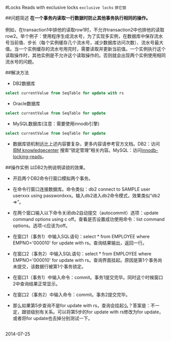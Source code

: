 #Locks Reads with exclusive locks
`exclusive locks` `排它锁`

##问题简述
**在一个事务内读取一行数据时防止其他事务执行相同的操作。**<br><br>
例如，在transaction1中排他的读取row1时，不允许transaction2中也排他的读取row2。举个例子：使用程序生成流水号，为了实现多实例，在数据库中保存流水号当前值、步长（每个实例缓存几个流水号，减少数据库访问次数）、流水号最大值。当一个实例缓存的流水号用完时，需要读取并更新当前值。一个实例执行这个读取操作时，其他实例是不允许这个读取操作的。否则就会出现两个实例使用相同流水号的问题。<br>

##解决方法
* DB2数据库
``` sql
select currentValue from SeqTable for update with rs
```
* Oracle数据库
``` sql
select currentValue from SeqTable for update
```
* MySQL数据库(注意：需要使用innodb引擎)
``` sql
select currentValue from SeqTable for update
```
* 数据库锁机制远比上述内容要复杂，更多内容请参考官方文档。DB2：访问[IBM knowledgecenter](http://www-01.ibm.com/support/knowledgecenter/ "IBM knowledgecenter") 搜索“锁定管理”相关内容。MySQL：访问[innodb-locking-reads](http://dev.mysql.com/doc/refman/5.7/en/innodb-locking-reads.html "innodb-locking-reads")。


##操作实例
以DB2为例说明读锁的效果。

* 开启两个DB2命令行窗口模拟两个事务。

* 在命令行窗口连接数据库。命令类似：db2 connect to SAMPLE user userxxx using passwordxxx。输入db2进入db2命令模式，效果类似“db2 =>”。

* 在两个窗口输入以下命令关闭db2自动提交（autocommit）选项：update command options using c off。查看是否设置成功使用命令：list command options。选项-c应该为off。

* 在窗口1（事务1）中输入SQL语句：select * from EMPLOYEE where EMPNO='000010' for update with rs。查询结果输出，返回一行。

* 在窗口2（事务2）中输入SQL语句：select * from EMPLOYEE where EMPNO='000010' for update with rs。查询界面挂起。原因是第1个事务尚未提交，该数据行被第1个事务锁定。

* 在窗口1（事务1）中输入命令：commit。事务1提交完毕。同时这个时候窗口2中查询结果正常显示。

* 在窗口2（事务2）中输入命令：commit。事务2提交完毕。

* 那么如果第5步查询不是for update with rs，查询会挂起么？答案是：不一定，跟锁级别有关系。可以将第5步的for update with rs修改为for update，或者将for update也去掉分别测试一下。

<br>2014-07-25
